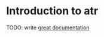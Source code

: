 # Introduction to atr

TODO: write [great documentation](http://jacobian.org/writing/great-documentation/what-to-write/)
